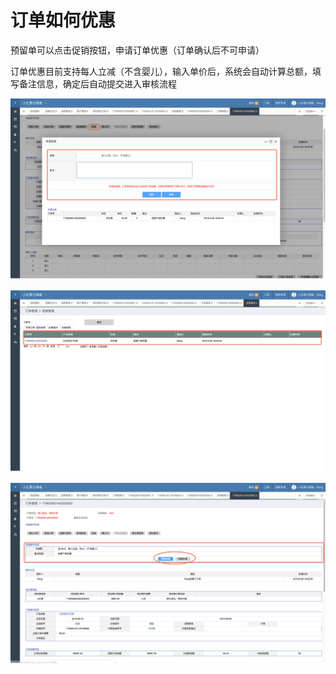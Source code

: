 # 订单如何优惠

预留单可以点击促销按钮，申请订单优惠（订单确认后不可申请）

订单优惠目前支持每人立减（不含婴儿），输入单价后，系统会自动计算总额，填写备注信息，确定后自动提交进入审核流程  


![](../../.gitbook/assets/image%20%2850%29.png)



![](../../.gitbook/assets/image%20%28116%29.png)

![](../../.gitbook/assets/image%20%2889%29.png)

